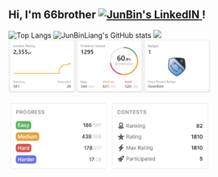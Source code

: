 ## Hi, I'm 66brother <a href="https://www.linkedin.com/in/junbin-liang-482556176/"> <img alt="JunBin's LinkedIN" width="30px" src="https://cdn.jsdelivr.net/npm/simple-icons@3.0.1/icons/linkedin.svg" /> </a> !

![Top Langs](https://github-readme-stats.vercel.app/api/top-langs/?username=JunBinLiang&layout=compact&theme=nord)
<img align="right" alt="" width="300px" src="./4.gif" />
![JunBinLiang's GitHub stats](https://github-readme-stats.vercel.app/api?username=JunBinLiang&theme=vision-friendly-dark)
<img src="https://github.com/SP-XD/SP-XD/blob/main/images/dino.gif?raw=true" />
 <a href="https://leetcode.com/66brother/">
  <img src="./leetcode.jpg" width="400"/>
</a> 

 <a href="https://binarysearch.com/@/66brother">
  <img src="./binarysearch.jpg" width="400"/>
</a>
